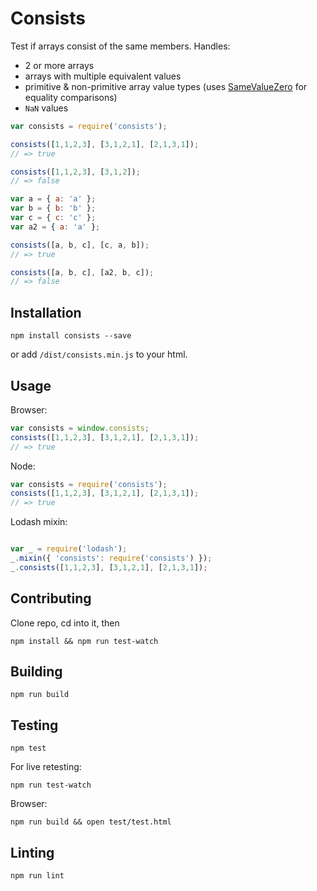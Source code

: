 # Consists

Test if arrays consist of the same members. Handles:
 - 2 or more arrays
 - arrays with multiple equivalent values
 - primitive & non-primitive array value types (uses [SameValueZero](http://ecma-international.org/ecma-262/6.0/#sec-samevaluezero) for equality comparisons)
 - `NaN` values

```javascript
var consists = require('consists');

consists([1,1,2,3], [3,1,2,1], [2,1,3,1]);
// => true

consists([1,1,2,3], [3,1,2]);
// => false

var a = { a: 'a' };
var b = { b: 'b' };
var c = { c: 'c' };
var a2 = { a: 'a' };

consists([a, b, c], [c, a, b]);
// => true

consists([a, b, c], [a2, b, c]);
// => false
```

## Installation

```
npm install consists --save
```
or add `/dist/consists.min.js` to your html.

## Usage

Browser:

```javascript
var consists = window.consists;
consists([1,1,2,3], [3,1,2,1], [2,1,3,1]);
// => true
```

Node:

```javascript
var consists = require('consists');
consists([1,1,2,3], [3,1,2,1], [2,1,3,1]);
// => true
```

Lodash mixin:

```javascript

var _ = require('lodash');
_.mixin({ 'consists': require('consists') });
_.consists([1,1,2,3], [3,1,2,1], [2,1,3,1]);

```

## Contributing

Clone repo, cd into it, then
```
npm install && npm run test-watch
```

## Building

```
npm run build
```

## Testing

```
npm test
```
For live retesting:
```
npm run test-watch
```
Browser:
```
npm run build && open test/test.html
```

## Linting

```
npm run lint
```